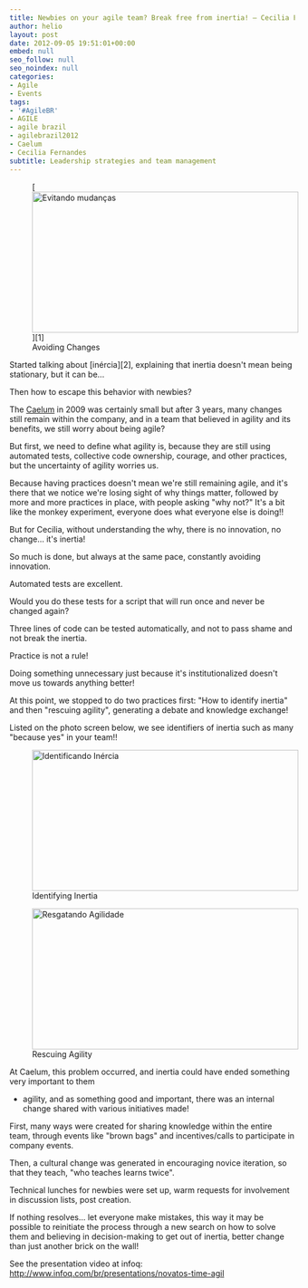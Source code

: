 ```yaml
---
title: Newbies on your agile team? Break free from inertia! – Cecilia Fernandes
author: helio
layout: post
date: 2012-09-05 19:51:01+00:00
embed: null
seo_follow: null
seo_noindex: null
categories:
- Agile
- Events
tags:
- '#AgileBR'
- AGILE
- agile brazil
- agilebrazil2012
- Caelum
- Cecilia Fernandes
subtitle: Leadership strategies and team management
---
```


<figure id="attachment_606" style="width: 470px" class="wp-caption aligncenter">[<img class="size-full wp-image-606" src="/uploads/2012/09/corraDaInerciaCecilia.jpg" alt="Evitando mudanças" width="470" height="249" srcset="/uploads/2012/09/corraDaInerciaCecilia.jpg 470w, /uploads/2012/09/corraDaInerciaCecilia-300x158.jpg 300w" sizes="(max-width: 470px) 100vw, 470px" />][1]<figcaption class="wp-caption-text">Avoiding Changes</figcaption></figure> Started talking about [inércia][2], explaining that inertia doesn't mean being stationary, but it can be...

Then how to escape this behavior with newbies?

The <a title="caelum" href="http://www.caelum.com.br/" target="_blank">Caelum</a> in 2009 was certainly small but after 3 years, many changes still remain within the company, and in a team that believed in agility and its benefits, we still worry about being agile?

But first, we need to define what agility is, because they are still using automated tests, collective code ownership, courage, and other practices, but the uncertainty of agility worries us.

Because having practices doesn't mean we're still remaining agile, and it's there that we notice we're losing sight of why things matter, followed by more and more practices in place, with people asking "why not?" It's a bit like the monkey experiment, everyone does what everyone else is doing!!

But for Cecilia, without understanding the why, there is no innovation, no change... it's inertia!

So much is done, but always at the same pace, constantly avoiding innovation.

Automated tests are excellent.

Would you do these tests for a script that will run once and never be changed again?

Three lines of code can be tested automatically, and not to pass shame and not break the inertia.

Practice is not a rule!

Doing something unnecessary just because it's institutionalized doesn't move us towards anything better!

At this point, we stopped to do two practices first: "How to identify inertia" and then "rescuing agility", generating a debate and knowledge exchange!

Listed on the photo screen below, we see identifiers of inertia such as many "because yes" in your team!! &nbsp;<figure id="attachment_607" style="width: 470px" class="wp-caption aligncenter"> [<img class="size-full wp-image-607" src="/uploads/2012/09/identificandoInercia.jpg" alt="Identificando Inércia" width="470" height="249" srcset="/uploads/2012/09/identificandoInercia.jpg 470w, /uploads/2012/09/identificandoInercia-300x158.jpg 300w" sizes="(max-width: 470px) 100vw, 470px" />][3]<figcaption class="wp-caption-text">Identifying Inertia</figcaption></figure> <figure id="attachment_608" style="width: 470px" class="wp-caption aligncenter">[<img class="size-full wp-image-608" src="/uploads/2012/09/resgatandoAgilidade.jpg" alt="Resgatando Agilidade" width="470" height="249" srcset="/uploads/2012/09/resgatandoAgilidade.jpg 470w, /uploads/2012/09/resgatandoAgilidade-300x158.jpg 300w" sizes="(max-width: 470px) 100vw, 470px" />][4]<figcaption class="wp-caption-text">Rescuing Agility</figcaption></figure> At Caelum, this problem occurred, and inertia could have ended something very important to them

 - agility, and as something good and important, there was an internal change shared with various initiatives made!

First, many ways were created for sharing knowledge within the entire team, through events like "brown bags" and incentives/calls to participate in company events.

Then, a cultural change was generated in encouraging novice iteration, so that they teach, "who teaches learns twice".

Technical lunches for newbies were set up, warm requests for involvement in discussion lists, post creation.

If nothing resolves... let everyone make mistakes, this way it may be possible to reinitiate the process through a new search on how to solve them and believing in decision-making to get out of inertia, better change than just another brick on the wall!

See the presentation video at infoq: <a title="Novatos no time Ágil" href="http://www.infoq.com/br/presentations/novatos-time-agil" target="_blank">http://www.infoq.com/br/presentations/novatos-time-agil</a> &nbsp;

[2]: http://pt.wikipedia.org/wiki/In%C3%A9rcia "inércia"

[4]: /uploads/2012/09/resgatandoAgilidade.jpg

[3]: /uploads/2012/09/identificandoInercia.jpg

[1]: /uploads/2012/09/corraDaInerciaCecilia.jpg